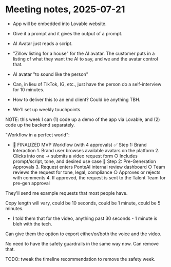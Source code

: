 # Meeting notes, 2025-07-21

- App will be embedded into Lovable website.
- Give it a prompt and it gives the output of a prompt.
- AI Avatar just reads a script.

- "Zillow listing for a house" for the AI avatar. The customer puts in a listing of what they want the AI to say, and we and the avatar control that.
- AI avatar "to sound like the person"
- Can, in lieu of TikTok, IG, etc., just have the person do a self-interview for 10 minutes.
- How to deliver this to an end client? Could be anything TBH.
- We'll set up weekly touchpoints.

NOTE: this week I can (1) code up a demo of the app via Lovable, and (2) code up the backend separately.

"Workflow in a perfect world":
- 🔄 FINALIZED MVP Workflow (with 4 approvals)
✅ Step 1: Brand Interaction 1. Brand user browses available avatars on the platform 2. Clicks into one → submits a video request form ○ Includes prompt/script, tone, and desired use case 🛑 Step 2: Pre-Generation Approvals 3. Request enters PonteAI internal review dashboard ○ Team reviews the request for tone, legal, compliance ○ Approves or rejects with comments 4. If approved, the request is sent to the Talent Team for pre-gen approval

They'll send me example requests that most people have.

Copy length will vary, could be 10 seconds, could be 1 minute, could be 5 minutes.
- I told them that for the video, anything past 30 seconds - 1 minute is bleh with the tech.

Can give them the option to export either/or/both the voice and the video.

No need to have the safety guardrails in the same way now. Can remove that.

TODO: tweak the timeline recommendation to remove the safety week.